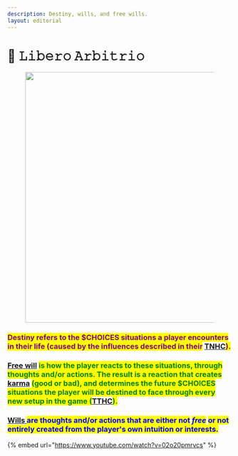 ```yaml
---
description: Destiny, wills, and free wills.
layout: editorial
---
```


# 🦅 𝙻𝚒𝚋𝚎𝚛𝚘 𝙰𝚛𝚋𝚒𝚝𝚛𝚒𝚘

<figure><img src="../../../../../.gitbook/assets/pexels-btgl-♡-3689688.jpg" alt="" width="563"><figcaption></figcaption></figure>

### <mark style="color:purple;">Destiny refers to the $CHOICES situations a player encounters in their life (caused by the influences described in their</mark> [TNHC](../../../astrology/the-usdchoice-of-astrology/the-hubble-chart-thc/birth-chart/)<mark style="color:purple;">).</mark>

### [Free will](../../../reality/the-usdchoice-of-reality/is-free-will-real/) <mark style="color:green;">is how the player reacts to these situations, through thoughts and/or actions. The result is a reaction that creates</mark> [karma](../manifesting/karma.md) <mark style="color:green;">(good or bad), and determines the future $CHOICES situations the player will be destined to face through every new setup in the game (</mark>[TTHC](../../../astrology/the-usdchoice-of-astrology/the-hubble-chart-thc/the-transit-hubble-chart-tthc.md)<mark style="color:green;">).</mark>

### [Wills ](../manifesting/undefined/)<mark style="color:blue;">are thoughts and/or actions that are either not</mark> <mark style="color:blue;"></mark>_<mark style="color:blue;">free</mark>_ <mark style="color:blue;"></mark><mark style="color:blue;">or not entirely created from the player's own intuition or interests.</mark>

{% embed url="https://www.youtube.com/watch?v=02o20pmrvcs" %}


